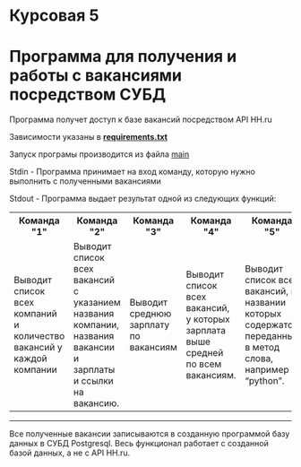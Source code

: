 # Курсовая 5
# Программа для получения и работы с вакансиями посредством СУБД
Программа получет доступ к базе вакансий посредством API HH.ru

Зависимости указаны в [**requirements.txt**](https://github.com/VladimirBek/coursework_5/blob/main/requirements.txt)

Запуск програмы производится из файла [main](https://github.com/VladimirBek/cousework_5/blob/main/main.py)

Stdin - Программа принимает на вход команду, которую нужно выполнить с полученными вакансиями

Stdout - Программа выдает результат одной из следующих функций:

<table>
    <tr>
        <th>Команда "1"</th>
        <th>Команда "2"</th>
        <th>Команда "3"</th>
        <th>Команда "4"</th>
        <th>Команда "5"</th>
        <th>Команда "0"</th>
    </tr>
    <tr>
        <td>Выводит список всех компаний и количество вакансий у каждой компании</td>
        <td>Выводит список всех вакансий с указанием названия компании, названия вакансии и зарплаты и ссылки на вакансию.</td>
        <td>Выводит среднюю зарплату по вакансиям</td>
        <td>Выводит список всех вакансий, у которых зарплата выше средней по всем вакансиям.</td>
        <td>Выводит список всех вакансий, в названии которых содержатся переданные в метод слова, например “python”.</td>
        <td>Выход из программы</td>
    </tr>
</table>


---

Все полученные вакансии записываются в созданную программой базу данных в СУБД Postgresql. Весь функционал работает с созданной базой данных, а не с API HH.ru.
